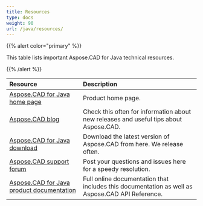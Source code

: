 ```yaml
---
title: Resources
type: docs
weight: 90
url: /java/resources/
---
```


{{% alert color="primary" %}}

This table lists important Aspose.CAD for Java technical resources.

{{% /alert %}}

|**Resource**|**Description**|
| :- | :- |
|[Aspose.CAD for Java home page](https://products.aspose.com/cad/java)|Product home page.|
|[Aspose.CAD blog](https://blog.aspose.com/category/cad/)|Check this often for information about new releases and useful tips about Aspose.CAD.|
|[Aspose.CAD for Java download](https://repository.aspose.com/repo/com/aspose/aspose-cad/)|Download the latest version of Aspose.CAD from here. We release often.|
|[Aspose.CAD support forum](https://forum.aspose.com/c/cad)|Post your questions and issues here for a speedy resolution.|
|[Aspose.CAD for Java product documentation](https://docs.aspose.com/cad/java/)|Full online documentation that includes this documentation as well as Aspose.CAD API Reference.|
